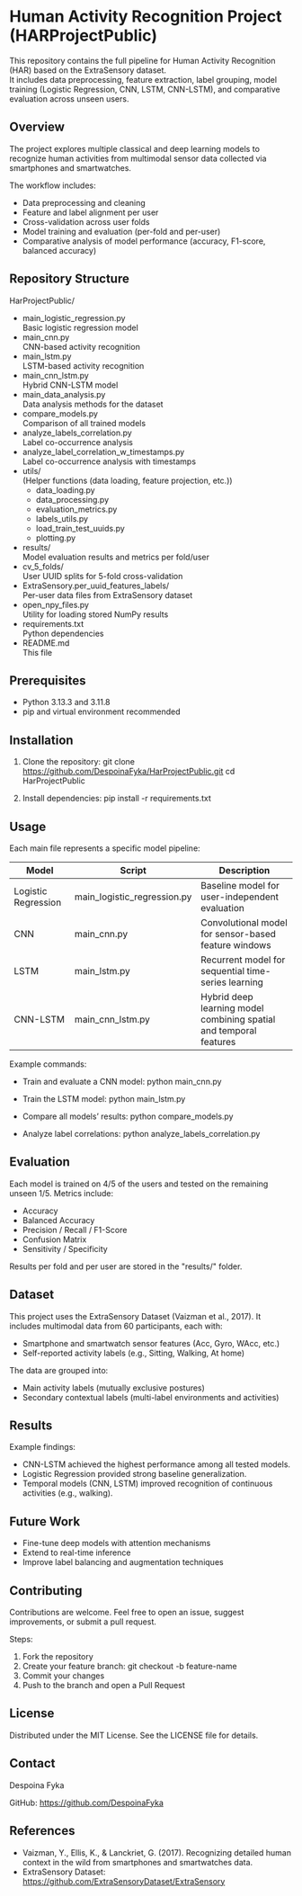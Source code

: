 # Human Activity Recognition Project (HARProjectPublic)

This repository contains the full pipeline for Human Activity Recognition (HAR) based on the ExtraSensory dataset.  
It includes data preprocessing, feature extraction, label grouping, model training (Logistic Regression, CNN, LSTM, CNN-LSTM), and comparative evaluation across unseen users.

## Overview

The project explores multiple classical and deep learning models to recognize human activities from multimodal sensor data collected via smartphones and smartwatches.

The workflow includes:
- Data preprocessing and cleaning
- Feature and label alignment per user
- Cross-validation across user folds
- Model training and evaluation (per-fold and per-user)
- Comparative analysis of model performance (accuracy, F1-score, balanced accuracy)

## Repository Structure

HarProjectPublic/
    <ul>
      <li>main_logistic_regression.py </li>
          Basic logistic regression model
      <li>main_cnn.py                 </li>
          CNN-based activity recognition
      <li>main_lstm.py                </li>
          LSTM-based activity recognition
      <li>main_cnn_lstm.py            </li>
          Hybrid CNN-LSTM model
      <li>main_data_analysis.py       </li>
          Data analysis methods for the dataset 
      <li>compare_models.py           </li>
          Comparison of all trained models
      <li>analyze_labels_correlation.py   </li>
          Label co-occurrence analysis
      <li>analyze_label_correlation_w_timestamps.py</li>
          Label co-occurrence analysis with timestamps
      <li>utils/                      
          (Helper functions (data loading, feature projection, etc.))
          <ul>
            <li>data_loading.py</li>
            <li>data_processing.py</li>
            <li>evaluation_metrics.py</li>
            <li>labels_utils.py</li>
            <li>load_train_test_uuids.py</li>
            <li>plotting.py</li>
          </ul>
      </li>
      <li>results/       
          Model evaluation results and metrics per fold/user</li>
      <li>cv_5_folds/    </li>
          User UUID splits for 5-fold cross-validation
      <li>ExtraSensory.per_uuid_features_labels/   </li>
          Per-user data files from ExtraSensory dataset
      <li>open_npy_files.py               </li>
          Utility for loading stored NumPy results
      <li>requirements.txt                </li>
          Python dependencies
      <li>README.md                       </li>
          This file
    </ul>


## Prerequisites
- Python 3.13.3 and 3.11.8
- pip and virtual environment recommended

  
## Installation
1. Clone the repository:
   git clone https://github.com/DespoinaFyka/HarProjectPublic.git
   cd HarProjectPublic

2. Install dependencies:
   pip install -r requirements.txt


## Usage

Each main file represents a specific model pipeline:

| Model | Script | Description |
|-------|---------|-------------|
| Logistic Regression | main_logistic_regression.py | Baseline model for user-independent evaluation |
| CNN | main_cnn.py | Convolutional model for sensor-based feature windows |
| LSTM | main_lstm.py | Recurrent model for sequential time-series learning |
| CNN-LSTM | main_cnn_lstm.py | Hybrid deep learning model combining spatial and temporal features |

Example commands:
- Train and evaluate a CNN model:
  python main_cnn.py

- Train the LSTM model:
  python main_lstm.py

- Compare all models’ results:
  python compare_models.py

- Analyze label correlations:
  python analyze_labels_correlation.py


## Evaluation

Each model is trained on 4/5 of the users and tested on the remaining unseen 1/5.
Metrics include:
- Accuracy
- Balanced Accuracy
- Precision / Recall / F1-Score
- Confusion Matrix
- Sensitivity / Specificity

Results per fold and per user are stored in the "results/" folder.

## Dataset

This project uses the ExtraSensory Dataset (Vaizman et al., 2017).
It includes multimodal data from 60 participants, each with:
- Smartphone and smartwatch sensor features (Acc, Gyro, WAcc, etc.)
- Self-reported activity labels (e.g., Sitting, Walking, At home)

The data are grouped into:
- Main activity labels (mutually exclusive postures)
- Secondary contextual labels (multi-label environments and activities)


## Results

Example findings:
- CNN-LSTM achieved the highest performance among all tested models.
- Logistic Regression provided strong baseline generalization.
- Temporal models (CNN, LSTM) improved recognition of continuous activities (e.g., walking).


## Future Work

- Fine-tune deep models with attention mechanisms
- Extend to real-time inference
- Improve label balancing and augmentation techniques


## Contributing

Contributions are welcome.
Feel free to open an issue, suggest improvements, or submit a pull request.

Steps:
1. Fork the repository
2. Create your feature branch: git checkout -b feature-name
3. Commit your changes
4. Push to the branch and open a Pull Request


## License

Distributed under the MIT License.
See the LICENSE file for details.


## Contact

Despoina Fyka

GitHub: https://github.com/DespoinaFyka


## References

- Vaizman, Y., Ellis, K., & Lanckriet, G. (2017). Recognizing detailed human context in the wild from smartphones and smartwatches data.
- ExtraSensory Dataset: https://github.com/ExtraSensoryDataset/ExtraSensory






